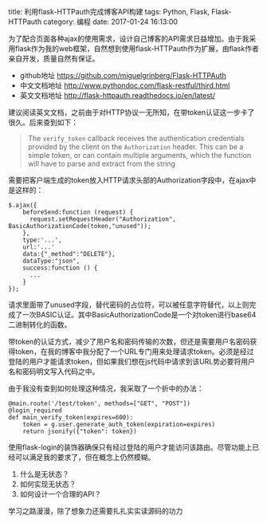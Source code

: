 title: 利用flask-HTTPauth完成博客API构建
tags: Python, Flask, Flask-HTTPauth
category: 编程
date: 2017-01-24 16:13:00

为了配合页面各种ajax的使用需求，设计自己博客的API需求日益增加。由于我采用flask作为我的web框架，自然想到使用flask-HTTPauth作为扩展，由flask作者亲自开发，质量自然有保证。

- github地址 https://github.com/miguelgrinberg/Flask-HTTPAuth
- 中文文档地址 http://www.pythondoc.com/flask-restful/third.html
- 英文文档地址 http://flask-httpauth.readthedocs.io/en/latest/

建议阅读英文文档，之前由于对HTTP协议一无所知，在带token认证这一步卡了很久。后来查到如下：

> The `verify_token` callback receives the authentication credentials provided by the client on the `Authorization` header. This can be a simple token, or can contain multiple arguments, which the function will have to parse and extract from the string

需要把客户端生成的token放入HTTP请求头部的Authorization字段中，在ajax中是这样的：

```
$.ajax({
    beforeSend:function (request) {
      request.setRequestHeader("Authorization", BasicAuthorizationCode(token,"unused"));
    },
    type:'...',
    url:'...'
    data:{"_method":"DELETE"},
    dataType:"json",
    success:function () {
      ...
    }
});
```

请求里面带了unused字段，替代密码的占位符，可以被任意字符替代，以上则完成了一次BASIC认证。其中BasicAuthorizationCode是一个对token进行base64二进制转化的函数。

带token的认证方式，减少了用户名和密码传输的次数，但还是需要用户名密码获得token，在我的博客中我分配了一个URL专门用来处理请求token。必须是经过登陆的用户才能请求token，但如果我们想在js代码中请求到该URL势必要将用户名和密码明文写入代码之中。

由于我没有查到如何处理这种情况，我采取了一个折中的办法：

```
@main.route('/test/token', methods=["GET", "POST"])
@login_required
def main_verify_token(expires=600):
    token = g.user.generate_auth_token(expiration=expires)
    return jsonify({"token": token})
```

使用flask-login的装饰器确保只有经过登陆的用户才能访问该路由。尽管功能上已经可以满足我的要求了，但在概念上仍然模糊。

1. 什么是无状态？
1. 如何实现无状态？
1. 如何设计一个合理的API？

学习之路漫漫，除了想象力还需要扎扎实实读源码的功力